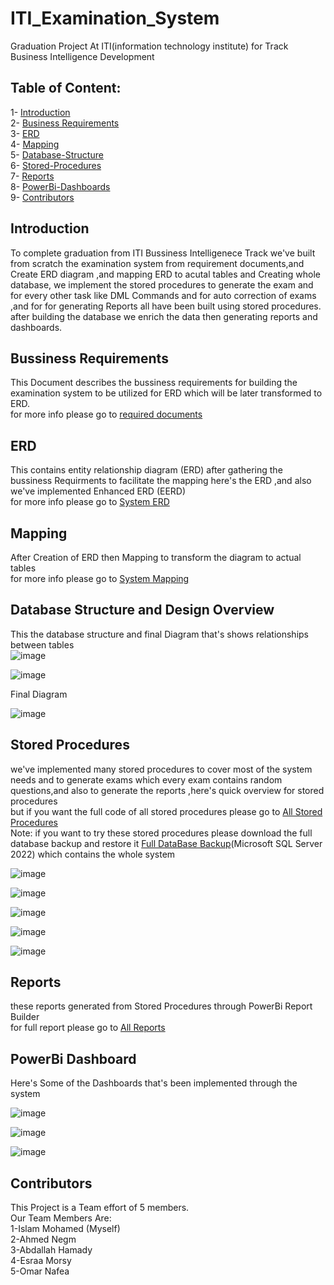 # ITI_Examination_System 
Graduation Project At ITI(information technology institute) for Track Business Intelligence Development
## Table of Content:
1- [Introduction](#introduction) <br>
2- [Business Requirements](#bussiness-requirements) <br>
3- [ERD](#erd) <br>
4- [Mapping](#mapping) <br>
5- [Database-Structure](#database-structure-and-design-overview) <br>
6- [Stored-Procedures](#stored-procedures) <br>
7- [Reports](#reports)<br>
8- [PowerBi-Dashboards](#powerbi-dashboard)<br>
9- [Contributors](#contributors)

## Introduction
To complete graduation from ITI Bussiness Intelligenece Track we've built from scratch the examination system from requirement documents,and Create ERD diagram ,and mapping ERD to acutal tables and Creating whole database, we implement the stored procedures to generate the exam and for every other task like DML Commands  and for auto correction of exams ,and for for generating Reports all have been built using stored procedures.<br>
after building the database we enrich the data then generating reports and dashboards.
## Bussiness Requirements
This Document describes the bussiness requirements for building the examination system to be utilized for ERD which will be later transformed to ERD.<br>
for more info please go to [required documents](required_document.pdf)

## ERD
This contains entity relationship diagram (ERD) after gathering the bussiness Requirments to facilitate the mapping here's the ERD ,and also we've implemented Enhanced ERD (EERD)  <br>
for more info please go to [System ERD](./System_ERD.pdf)


## Mapping
After Creation of ERD then Mapping to transform the diagram to actual tables <br>
for more info please go to [System Mapping](System_Mapping.pdf)

## Database Structure and Design Overview
This the  database structure and final Diagram that's shows relationships between tables <br>
![image](https://github.com/user-attachments/assets/a184dc44-1034-4130-b8c8-4545734e4483)<br>

![image](https://github.com/user-attachments/assets/68cd77f2-5058-4f10-9779-62ccb3f2078a) <br>

Final Diagram

![image](https://github.com/user-attachments/assets/e447ab8e-db68-4f06-8e34-3e07ae93be00)  <br>




## Stored Procedures 
we've implemented many stored procedures to cover most of the system needs and to generate exams which every exam contains random questions,and also to generate the reports ,here's quick overview for stored procedures <br>
but if you want the full code of all stored procedures please go to [All Stored Procedures](./All_stored_procedures.sql) <br>
Note: if you want to try these stored procedures please download the full database backup and restore it [Full DataBase Backup](./System_DB.bak)(Microsoft SQL Server 2022) which contains the whole system 


![image](https://github.com/user-attachments/assets/3a965a47-a87a-4310-9029-535c12df6cd4) <br>

![image](https://github.com/user-attachments/assets/efb6cc3c-399e-41f5-a040-11f5ea692033) <br>

![image](https://github.com/user-attachments/assets/8f01bdad-77e8-4d5e-a708-efccbb89ffb5)  <br>

![image](https://github.com/user-attachments/assets/bf3f5a83-62af-48bb-95f4-9f567d1fee9c)  <br>

![image](https://github.com/user-attachments/assets/af11f8b8-64b4-4b17-889e-e784e6bd98cd)  <br>



## Reports 
these reports generated from Stored Procedures  through PowerBi Report Builder <br>
for full report please go to [All Reports](./Reports)

## PowerBi Dashboard
Here's Some of the Dashboards that's  been implemented through the system <br>

![image](https://github.com/user-attachments/assets/0688ba43-fc70-4b01-bc88-6216f3d4a51c)

![image](https://github.com/user-attachments/assets/c7645070-af12-431b-b38f-d7f7539640c4)

![image](https://github.com/user-attachments/assets/6cdf77e6-a852-46bf-82a7-dd724e8d7708)



## Contributors 
This Project is a Team effort of 5 members. <br> Our Team Members Are: <br>
1-Islam Mohamed (Myself)<br>
2-Ahmed Negm <br>
3-Abdallah Hamady <br>
4-Esraa Morsy <br>
5-Omar Nafea <br>
